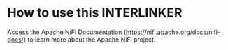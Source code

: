 # How to use this INTERLINKER

Access the Apache NiFi Documentation (https://nifi.apache.org/docs/nifi-docs/) to learn more about the Apache NiFi project.
